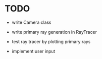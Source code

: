 # TODO
 - write Camera class
 - write primary ray generation in RayTracer
 - test ray tracer by plotting primary rays

 - implement user input